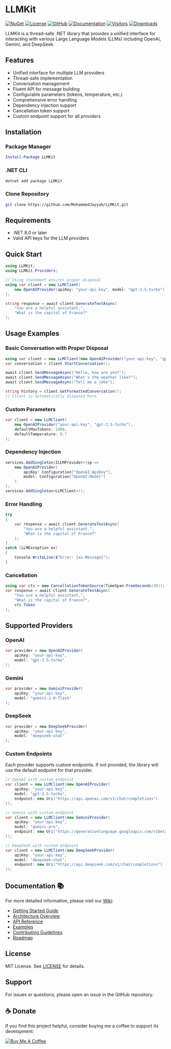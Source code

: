 # LLMKit

[![NuGet](https://img.shields.io/nuget/v/LLMKit.svg)](https://www.nuget.org/packages/LLMKit)
[![License](https://img.shields.io/badge/license-MIT-blue.svg)](LICENSE)
[![GitHub](https://img.shields.io/badge/GitHub-Repository-blue.svg)](https://github.com/MohammedJayyab/LLMKit)
[![Documentation](https://img.shields.io/badge/docs-wiki-blue.svg)](https://github.com/MohammedJayyab/LLMKit/wiki)
[![Visitors](https://hits.seeyoufarm.com/api/count/incr/badge.svg?url=https%3A%2F%2Fgithub.com%2FMohammedJayyab%2FLLMKit&count_bg=%2379C83D&title_bg=%23555555&icon=&icon_color=%23E7E7E7&title=visitors&edge_flat=false)](https://hits.seeyoufarm.com)
[![Downloads](https://img.shields.io/nuget/dt/LLMKit.svg)](https://www.nuget.org/packages/LLMKit)

LLMKit is a thread-safe .NET library that provides a unified interface for interacting with various Large Language Models (LLMs) including OpenAI, Gemini, and DeepSeek.

## Features

- Unified interface for multiple LLM providers
- Thread-safe implementation
- Conversation management
- Fluent API for message building
- Configurable parameters (tokens, temperature, etc.)
- Comprehensive error handling
- Dependency injection support
- Cancellation token support
- Custom endpoint support for all providers

## Installation

### Package Manager
```powershell
Install-Package LLMKit
```

### .NET CLI
```bash
dotnet add package LLMKit
```

### Clone Repository
```bash
git clone https://github.com/MohammedJayyab/LLMKit.git
```

## Requirements

- .NET 8.0 or later
- Valid API keys for the LLM providers

## Quick Start

```csharp
using LLMKit;
using LLMKit.Providers;

// Using statement ensures proper disposal
using var client = new LLMClient(
    new OpenAIProvider(apiKey: "your-api-key", model: "gpt-3.5-turbo")
);

string response = await client.GenerateTextAsync(
    "You are a helpful assistant.",
    "What is the capital of France?"
);
```

## Usage Examples

### Basic Conversation with Proper Disposal
```csharp
using var client = new LLMClient(new OpenAIProvider("your-api-key", "gpt-3.5-turbo"));
var conversation = client.StartConversation();

await client.SendMessageAsync("Hello, how are you?");
await client.SendMessageAsync("What's the weather like?");
await client.SendMessageAsync("Tell me a joke");

string history = client.GetFormattedConversation();
// Client is automatically disposed here
```

### Custom Parameters
```csharp
var client = new LLMClient(
    new OpenAIProvider("your-api-key", "gpt-3.5-turbo"),
    defaultMaxTokens: 1000,
    defaultTemperature: 0.7
);
```

### Dependency Injection
```csharp
services.AddSingleton<ILLMProvider>(sp => 
    new OpenAIProvider(
        apiKey: Configuration["OpenAI:ApiKey"],
        model: Configuration["OpenAI:Model"]
    )
);
services.AddSingleton<LLMClient>();
```

### Error Handling
```csharp
try
{
    var response = await client.GenerateTextAsync(
        "You are a helpful assistant.",
        "What is the capital of France?"
    );
}
catch (LLMException ex)
{
    Console.WriteLine($"Error: {ex.Message}");
}
```

### Cancellation
```csharp
using var cts = new CancellationTokenSource(TimeSpan.FromSeconds(30));
var response = await client.GenerateTextAsync(
    "You are a helpful assistant.",
    "What is the capital of France?",
    cts.Token
);
```

## Supported Providers

### OpenAI
```csharp
var provider = new OpenAIProvider(
    apiKey: "your-api-key",
    model: "gpt-3.5-turbo"
);
```

### Gemini
```csharp
var provider = new GeminiProvider(
    apiKey: "your-api-key",
    model: "gemini-2.0-flash"
);
```

### DeepSeek
```csharp
var provider = new DeepSeekProvider(
    apiKey: "your-api-key",
    model: "deepseek-chat"
);
```

### Custom Endpoints
Each provider supports custom endpoints. If not provided, the library will use the default endpoint for that provider.

```csharp
// OpenAI with custom endpoint
var client = new LLMClient(new OpenAIProvider(
    apiKey: "your-api-key",
    model: "gpt-3.5-turbo",
    endpoint: new Uri("https://api.openai.com/v1/chat/completions")
));

// Gemini with custom endpoint
var client = new LLMClient(new GeminiProvider(
    apiKey: "your-api-key",
    model: "gemini-pro",
    endpoint: new Uri("https://generativelanguage.googleapis.com/v1beta/models")
));

// DeepSeek with custom endpoint
var client = new LLMClient(new DeepSeekProvider(
    apiKey: "your-api-key",
    model: "deepseek-chat",
    endpoint: new Uri("https://api.deepseek.com/v1/chat/completions")
));
```

## Documentation 📚

For more detailed information, please visit our [Wiki](https://github.com/MohammedJayyab/LLMKit/wiki):

- [Getting Started Guide](https://github.com/MohammedJayyab/LLMKit/wiki/Getting-Started)
- [Architecture Overview](https://github.com/MohammedJayyab/LLMKit/wiki/Architecture)
- [API Reference](https://github.com/MohammedJayyab/LLMKit/wiki/API-Reference)
- [Examples](https://github.com/MohammedJayyab/LLMKit/wiki/Examples)
- [Contributing Guidelines](https://github.com/MohammedJayyab/LLMKit/wiki/Contributing)
- [Roadmap](https://github.com/MohammedJayyab/LLMKit/wiki/Roadmap)

## License

MIT License. See [LICENSE](LICENSE) for details.

## Support

For issues or questions, please open an issue in the GitHub repository.

## ☕ Donate

If you find this project helpful, consider buying me a coffee to support its development:

[![Buy Me A Coffee](https://img.shields.io/badge/Buy_Me_A_Coffee-FFDD00?style=for-the-badge&logo=buy-me-a-coffee&logoColor=black)](https://www.buymeacoffee.com/mjayyab)